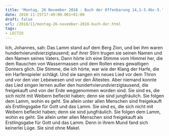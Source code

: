 ```yaml
---
title: 'Montag, 26 November 2018 : Buch der Offenbarung 14,1-3.4bc-5.'
date: 2018-11-25T17:49:00.001+01:00
draft: false
url: /2018/11/montag-26-november-2018-buch-der.html
tags: 
- LECTIO
---
```


Ich, Johannes, sah: Das Lamm stand auf dem Berg Zion, und bei ihm waren hundertvierundvierzigtausend; auf ihrer Stirn trugen sie seinen Namen und den Namen seines Vaters. Dann hörte ich eine Stimme vom Himmel her, die dem Rauschen von Wassermassen und dem Rollen eines gewaltigen Donners glich. Die Stimme, die ich hörte, war wie der Klang der Harfe, die ein Harfenspieler schlägt. Und sie sangen ein neues Lied vor dem Thron und vor den vier Lebewesen und vor den Ältesten. Aber niemand konnte das Lied singen lernen außer den hundertvierundvierzigtausend, die freigekauft und von der Erde weggenommen worden sind. Sie sind es, die sich nicht mit Weibern befleckt haben; denn sie sind jungfräulich. Sie folgen dem Lamm, wohin es geht. Sie allein unter allen Menschen sind freigekauft als Erstlingsgabe für Gott und das Lamm. Sie sind es, die sich nicht mit Weibern befleckt haben; denn sie sind jungfräulich. Sie folgen dem Lamm, wohin es geht. Sie allein unter allen Menschen sind freigekauft als Erstlingsgabe für Gott und das Lamm. Denn in ihrem Mund fand sich keinerlei Lüge. Sie sind ohne Makel.